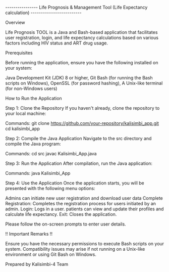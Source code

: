 ---------------- Life Prognosis & Management Tool (Life Expectancy calculation) -------------------------

Overview

Life Prognosis TOOL is a Java and Bash-based application that facilitates user registration, login, and life expectancy calculations based on various factors including HIV status and ART drug usage.

Prerequisites

Before running the application, ensure you have the following installed on your system:

Java Development Kit (JDK) 8 or higher, Git Bash (for running the Bash scripts on Windows), OpenSSL (for password hashing), A Unix-like terminal (for non-Windows users)

How to Run the Application

Step 1: Clone the Repository
If you haven't already, clone the repository to your local machine:

Commands: git clone https://github.com/your-repository/kalisimbi_app.git cd kalisimbi_app

Step 2: Compile the Java Application
Navigate to the src directory and compile the Java program:

Commands: cd src javac Kalisimbi_App.java

Step 3: Run the Application After compilation, run the Java application:

Commands: java Kalisimbi_App

Step 4: Use the Application
Once the application starts, you will be presented with the following menu options:

Admins can initiate new user registration and download user data
Complete Registration: Completes the registration process for users initiated by an admin. 
Login: Logs in a user. 
patients can view and update their profiles and calculate life expectancy. 
Exit: Closes the application.

Please follow the on-screen prompts to enter user details.

!! Important Remarks !!

Ensure you have the necessary permissions to execute Bash scripts on your system. 
Compatibility issues may arise if not running on a Unix-like environment or using Git Bash on Windows.

Prepared by Kalisimbi-4 Team